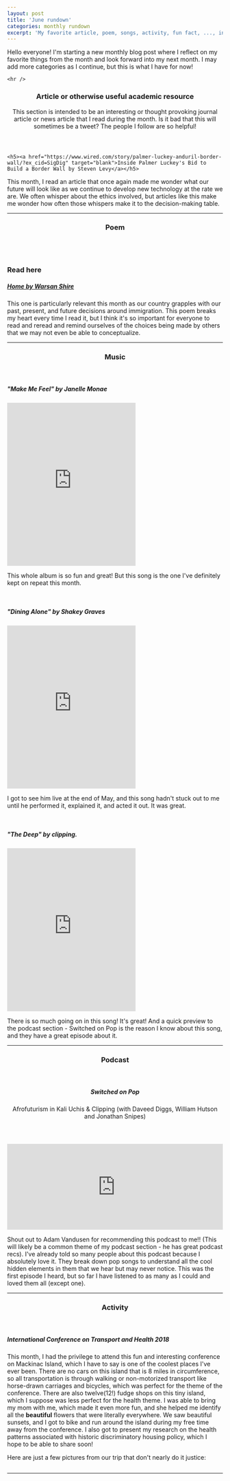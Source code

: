 ```yaml
---
layout: post
title: 'June rundown'
categories: monthly rundown
excerpt: 'My favorite article, poem, songs, activity, fun fact, ..., in June 2018'
---
```

<!--- intro section --->
  <section id="one">
    <p>Hello everyone! I'm starting a new monthly blog post where I reflect on my favorite
    things from the month and look forward into my next month. I may add more categories
    as I continue, but this is what I have for now!</p>

    <hr />
  </section>

<!--- article --->
  <section id="article">
  <header class="major">
  <h3>Article or otherwise useful academic resource</h3>
  <p>This section is intended to be an interesting or thought provoking journal article or news article that I read during the month. Is it bad that this will sometimes be a tweet? The people I follow are so helpful!</p>
  </header>

    <h5><a href="https://www.wired.com/story/palmer-luckey-anduril-border-wall/?ex_cid=SigDig" target="blank">Inside Palmer Luckey's Bid to Build a Border Wall by Steven Levy</a></h5>
  <p><span class="image left"><img src="{{ site.github.url}}/images/blog/June/article_thumb.jpg" alt="" /></span>This month, I read an article that once again made me wonder what our future will look like as we continue to develop new technology at the rate we are. We often whisper about the ethics involved, but articles like this make me wonder how often those whispers make it to the decision-making table.</p>

  <hr />
  </section>

<!--- poem --->
  <section id="poem">
  <header class="major">
  <h3>Poem</h3>
  </header>
    <article class="image left">
      <a href="{{ site.github.url }}/images/blog/June/home_warsan_shire.jpg" class="image fit thumb"><img src="{{ site.github.url }}/images/blog/June/05.jpg" alt="" /></a>
      <h3>Read here</h3>
    </article>
    <h5><a href="{{ site.github.url }}/images/blog/June/home_warsan_shire.jpg">Home by Warsan Shire</a></h5>
    <p>This one is particularly relevant this month as our country grapples with our past, present, and future decisions around immigration. This poem breaks my heart every time I read it, but I think it's so important for everyone to read and reread and remind ourselves of the choices being made by others that we may not even be able to conceptualize.</p>
  <hr />
  </section>

<!--- music --->
<section id="music">
<header class="major">
<h3>Music</h3>
</header>
  <h5>"Make Me Feel" by Janelle Monae</h5>
  <iframe src="https://open.spotify.com/embed/track/5gW5dSy3vXJxgzma4rQuzH" width="300" height="380" frameborder="0" allowtransparency="true" allow="encrypted-media"></iframe>
  <p>This whole album is so fun and great! But this song is the one I've definitely kept on repeat this month.</p>
  <br>

  <h5>"Dining Alone" by Shakey Graves</h5>
  <iframe src="https://open.spotify.com/embed/track/3JSlnsGTuO1tAMpgWy7tBz" width="300" height="380" frameborder="0" allowtransparency="true" allow="encrypted-media"></iframe>
  <p>I got to see him live at the end of May, and this song hadn't stuck out to me until
  he performed it, explained it, and acted it out. It was great.</p>
  <br>

  <h5>"The Deep" by clipping.</h5>
  <iframe src="https://open.spotify.com/embed/track/6LHGNimbsz8tabfUDSujvH" width="300" height="380" frameborder="0" allowtransparency="true" allow="encrypted-media"></iframe>
  <p>There is so much going on in this song! It's great! And a quick preview to the podcast section - Switched on Pop is the reason I know about this song, and they have a great episode about it.</p>
<hr />
</section>

<!--- podcast --->
<section id="pod">
<header class="major">
  <h3>Podcast</h3>
  </header>
  <header>
    <h5>Switched on Pop</h5>
    <p>Afrofuturism in Kali Uchis & Clipping (with Daveed Diggs, William Hutson and Jonathan Snipes)</p>
  </header>
  <iframe src="https://player.megaphone.fm/PPY9663725077?light=true" width="100%" height="200" frameborder="no" scrolling="no"></iframe>

  <p>Shout out to Adam Vandusen for recommending this podcast to me!! (This will likely
    be a common theme of my podcast section - he has great podcast recs). I've already told so many people about this podcast because I absolutely love it. They break down pop songs to understand all the cool hidden elements in them that we hear but may never notice. This was the first episode I heard, but so far I have listened to as many as I could and loved them all (except one).</p>
  <hr />
</section>

<!--- activity --->
<section id="activity">
<header class="major">
  <h3>Activity</h3>
  </header>
  <h5>International Conference on Transport and Health 2018</h5>
  <p>This month, I had the privilege to attend this fun and interesting conference on Mackinac Island, which I have to say is one of the coolest places I've ever been. There are no cars on this island that is 8 miles in circumference, so all transportation is through walking or non-motorized transport like horse-drawn carriages and bicycles, which was perfect for the theme of the conference. There are also twelve(12!) fudge shops on this tiny island, which I suppose was less perfect for the health theme. I was able to bring my mom with me, which made it even more fun, and she helped me identify all the <b>beautiful</b> flowers that were literally everywhere. We saw beautiful sunsets, and I got to bike and run around the island during my free time away from the conference. I also got to present my research on the health patterns associated with historic discriminatory housing policy, which I hope to be able to share soon!</p>

  <p>Here are just a few pictures from our trip that don't nearly do it justice:</p>
  <div class="box alt">
    <div class="row 50% uniform">
      <div class="12u$"><span class="image fit"><img src="{{ site.github.url }}/images/blog/June/IMG_7109.jpg" alt="" /></span></div>
      <div class="4u"><span class="image fit"><img src="{{ site.github.url }}/images/blog/June/IMG_7208.jpg" alt="" /></span></div>
      <div class="4u"><span class="image fit"><img src="{{ site.github.url }}/images/blog/June/IMG_7211.jpg" alt="" /></span></div>
      <div class="4u$"><span class="image fit"><img src="{{ site.github.url }}/images/blog/June/IMG_7245.jpg" alt="" /></span></div>
      <div class="4u"><span class="image fit"><img src="{{ site.github.url }}/images/blog/June/IMG_7273.jpg" alt="" /></span></div>
      <div class="4u"><span class="image fit"><img src="{{ site.github.url }}/images/blog/June/IMG_7282.jpg" alt="" /></span></div>
      <div class="4u$"><span class="image fit"><img src="{{ site.github.url }}/images/blog/June/IMG_7327.jpg" alt="" /></span></div>
      <div class="4u"><span class="image fit"><img src="{{ site.github.url }}/images/blog/June/IMG_7335.jpg" alt="" /></span></div>
      <div class="4u"><span class="image fit"><img src="{{ site.github.url }}/images/blog/June/IMG_7361.jpg" alt="" /></span></div>
      <div class="4u$"><span class="image fit"><img src="{{ site.github.url }}/images/blog/June/IMG_6987.jpg" alt="" /></span></div>
      <div class="4u"><span class="image fit"><img src="{{ site.github.url }}/images/blog/June/IMG_7345.jpg" alt="" /></span></div>
      <div class="4u"><span class="image fit"><img src="{{ site.github.url }}/images/blog/June/IMG_7349.jpg" alt="" /></span></div>
      <div class="4u"><span class="image fit"><img src="{{ site.github.url }}/images/blog/June/IMG_7355.jpg" alt="" /></span></div>
    </div>
  </div>
  <hr />
</section>

<!--- food/drink --->

<!--- fun fact --->
